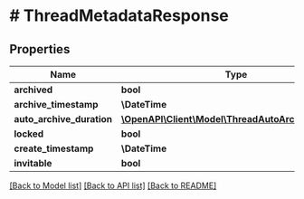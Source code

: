 # # ThreadMetadataResponse

## Properties

Name | Type | Description | Notes
------------ | ------------- | ------------- | -------------
**archived** | **bool** |  |
**archive_timestamp** | **\DateTime** |  | [optional]
**auto_archive_duration** | [**\OpenAPI\Client\Model\ThreadAutoArchiveDuration**](ThreadAutoArchiveDuration.md) |  |
**locked** | **bool** |  |
**create_timestamp** | **\DateTime** |  | [optional]
**invitable** | **bool** |  | [optional]

[[Back to Model list]](../../README.md#models) [[Back to API list]](../../README.md#endpoints) [[Back to README]](../../README.md)
